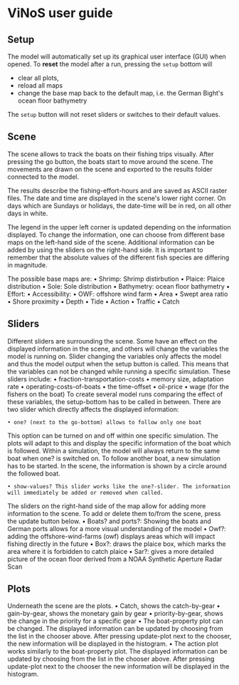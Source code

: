 <!--
SPDX-FileCopyrightText: 2023 Universität Hamburg
SPDX-FileCopyrightText: 2023 Helmholtz-Zentrum hereon GmbH
SPDX-License-Identifier: CC0-1.0
SPDX-FileContributor: Verena Mühlberger <verena.muehlberger@uni-hamburg.de>
SPDX-FileContributor: Carsten Lemmen <carsten.lemmen@hereon.de>
-->

# ViNoS user guide

## Setup

The model will automatically set up its graphical user interface (GUI) when opened. To **reset** the model after a run, pressing the `setup` bottom will

- clear all plots,
- reload all maps
- change the base map back to the default map, i.e. the
  German Bight's ocean floor bathymetry

The `setup` button will not reset sliders or switches to their
default values.

## Scene

The scene allows to track the boats on their fishing trips visually. After pressing the go button, the boats start to move around the scene. The movements are drawn on the scene and exported to the results folder connected to the model.

The results describe the fishing-effort-hours and are saved as ASCII raster files. The date and time are displayed in the scene's lower right corner. On days which are Sundays or holidays, the date-time will be in red, on all other days in white.

The legend in the upper left corner is updated depending on the information displayed. To change the information, one can choose from different base maps on the left-hand side of the scene. Additional information can be added by using the sliders on the right-hand side. It is important to remember that the absolute values of the different fish species are differing in magnitude.

The possible base maps are:
• Shrimp: Shrimp distirbution
• Plaice: Plaice distribution
• Sole: Sole distribution
• Bathymetry: ocean floor bathymetry
• Effort:
• Accessibility:
• OWF: offshore wind farm
• Area
• Swept area ratio
• Shore proximity
• Depth
• Tide
• Action
• Traffic
• Catch

## Sliders

Different sliders are surrounding the scene. Some have an effect on the displayed information in the scene, and others will change the variables the model is running on.
Slider changing the variables only affects the model and thus the model output when the setup button is called. This means that the variables can not be changed while running a specific simulation. These sliders include:
• fraction-transportation-costs
• memory size, adaptation rate
• operating-costs-of-boats
• the time-offset
• oil-price
• wage (for the fishers on the boat)
To create several model runs comparing the effect of these variables, the setup-bottom has to be called in between.
There are two slider which directly affects the displayed information:

    • one? (next to the go-bottom) allows to follow only one boat

This option can be turned on and off within one specific simulation. The plots will adapt to this and display the specific information of the boat which is followed. Within a simulation, the model will always return to the same boat when one? is switched on. To follow another boat, a new simulation has to be started. In the scene, the information is shown by a circle around the followed boat.

    • show-values? This slider works like the one?-slider. The information will immediately be added or removed when called.

The sliders on the right-hand side of the map allow for adding more information to the scene. To add or delete them to/from the scene, press the update button below.
• Boats? and ports?: Showing the boats and German ports allows for a more visual understanding of the model
• Owf?: adding the offshore-wind-farms (owf) displays areas which will impact fishing directly in the future
• Box?: draws the plaice box, which marks the area where it is forbidden to catch plaice
• Sar?: gives a more detailed picture of the ocean floor derived from a NOAA Synthetic Aperture Radar Scan

## Plots

Underneath the scene are the plots.
• Catch, shows the catch-by-gear
• gain-by-gear, shows the monetary gain by gear
• priority-by-gear, shows the change in the priority for a specific gear
• The boat-property plot can be changed. The displayed information can be updated by choosing from the list in the chooser above. After pressing update-plot next to the chooser, the new information will be displayed in the histogram.
• The action plot works similarly to the boat-property plot. The displayed information can be updated by choosing from the list in the chooser above. After pressing update-plot next to the chooser the new information will be displayed in the histogram.
